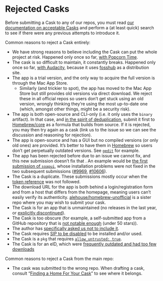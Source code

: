 # Rejected Casks

Before submitting a Cask to any of our repos, you must read [our documentation on acceptable Casks](../development/adding_a_cask.md#finding-a-home-for-your-cask) and perform a (at least quick) search to see if there were any previous attempts to introduce it.

Common reasons to reject a Cask entirely:

+ We have strong reasons to believe including the Cask can put the whole project at risk. Happened only once so far, [with Popcorn Time](https://github.com/Homebrew/homebrew-cask/pull/3954).
+ The cask is so difficult to maintain, it constantly breaks. Happened only once so far, [with Audacity](https://github.com/Homebrew/homebrew-cask/pull/27517), because it uses [fosshub](https://www.fosshub.com/faq.html) as a distribution site.
+ The app is a trial version, and the only way to acquire the full version is through the Mac App Store.
  + Similarly (and trickier to spot), the app has moved to the Mac App Store but still provides old versions via direct download. We reject these in all official repos so users don’t get stuck using an old version, wrongly thinking they’re using the most up-to-date one (which, amongst other things, might be a security risk).
+ The app is both open-source and CLI-only (i.e. it only uses the `binary` artifact). In that case, and [in the spirit of deduplication](https://github.com/Homebrew/homebrew-cask/issues/15603), submit it first to [Homebrew/core](https://github.com/Homebrew/homebrew-core) as a formula that builds from source. If it is rejected, you may then try again as a cask (link us to the issue so we can see the discussion and reasoning for rejection).
+ The app is open-source and has a GUI but no compiled versions (or only old ones) are provided. It’s better to have them in [Homebrew](https://github.com/Homebrew/homebrew) so users don’t get perpetually outdated versions. See [`gedit`](https://github.com/Homebrew/homebrew-cask/pull/23360) for example.
+ The app has been rejected before due to an issue we cannot fix, and this new submission doesn’t fix that . An example would be [the first submission of `soapui`](https://github.com/Homebrew/homebrew-cask/pull/4939), whose installation problems were not fixed in the two subsequent submissions ([#9969](https://github.com/Homebrew/homebrew-cask/pull/9969), [#10606](https://github.com/Homebrew/homebrew-cask/pull/10606)).
+ The Cask is a duplicate. These submissions mostly occur when the [token reference](../cask_language_reference/token_reference.md) was not followed.
+ The download URL for the app is both behind a login/registration form and from a host that differs from the homepage, meaning users can’t easily verify its authenticity. [alehouse/homebrew-unofficial](https://github.com/alehouse/homebrew-unofficial) is a sister repo where you may wish to submit your cask.
+ The Cask is for an app that is unmaintained (no releases in the last year, or [explicitly discontinued](https://github.com/Homebrew/homebrew-cask/pull/22699)).
+ The Cask is too obscure (for example, a self-submitted app from a GitHub repository that is [not notable enough](https://github.com/Homebrew/homebrew-cask/pull/28103) (under 50 stars)).
+ The author has [specifically asked us not to include it](https://github.com/Homebrew/homebrew-cask/pull/5342).
+ The Cask requires [SIP to be disabled](https://github.com/Homebrew/homebrew-cask/pull/41890) to be installed and/or used.
+ The Cask is a `pkg` that requires [`allow_untrusted: true`](https://github.com/Homebrew/homebrew-cask/blob/master/doc/cask_language_reference/stanzas/pkg.md#pkg-allow_untrusted).
+ The Cask is for an eID, which were [frequently outdated and had too few downloads](https://github.com/Homebrew/homebrew-cask/issues/59021)

Common reasons to reject a Cask from the main repo:

+ The cask was submitted to the wrong repo. When drafting a cask, consult “[Finding a Home For Your Cask](../development/adding_a_cask.md#finding-a-home-for-your-cask)” to see where it belongs.
